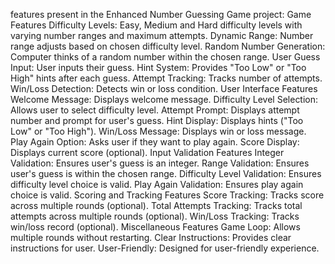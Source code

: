 features present in the Enhanced Number Guessing Game project:
Game Features
Difficulty Levels: Easy, Medium and Hard difficulty levels with varying number ranges and maximum attempts.
Dynamic Range: Number range adjusts based on chosen difficulty level.
Random Number Generation: Computer thinks of a random number within the chosen range.
User Guess Input: User inputs their guess.
Hint System: Provides "Too Low" or "Too High" hints after each guess.
Attempt Tracking: Tracks number of attempts.
Win/Loss Detection: Detects win or loss condition.
User Interface Features
Welcome Message: Displays welcome message.
Difficulty Level Selection: Allows user to select difficulty level.
Attempt Prompt: Displays attempt number and prompt for user's guess.
Hint Display: Displays hints ("Too Low" or "Too High").
Win/Loss Message: Displays win or loss message.
Play Again Option: Asks user if they want to play again.
Score Display: Displays current score (optional).
Input Validation Features
Integer Validation: Ensures user's guess is an integer.
Range Validation: Ensures user's guess is within the chosen range.
Difficulty Level Validation: Ensures difficulty level choice is valid.
Play Again Validation: Ensures play again choice is valid.
Scoring and Tracking Features
Score Tracking: Tracks score across multiple rounds (optional).
Total Attempts Tracking: Tracks total attempts across multiple rounds (optional).
Win/Loss Tracking: Tracks win/loss record (optional).
Miscellaneous Features
Game Loop: Allows multiple rounds without restarting.
Clear Instructions: Provides clear instructions for user.
User-Friendly: Designed for user-friendly experience.

